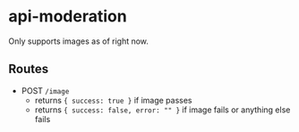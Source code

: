 # api-moderation

Only supports images as of right now.

## Routes

- POST `/image`
  - returns `{ success: true }` if image passes
  - returns `{ success: false, error: "" }` if image fails or anything else fails
